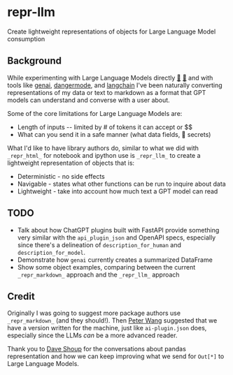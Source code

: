# repr-llm

Create lightweight representations of objects for Large Language Model consumption

## Background

While experimenting with Large Language Models directly [💬](https://platform.openai.com/docs/api-reference/chat/create) [🤗](https://huggingface.co/) and with tools like [genai](https://github.com/noteable-io/genai), [dangermode](https://github.com/rgbkrk/dangermode), and [langchain](https://github.com/hwchase17/langchain) I've been naturally converting representations of my data or text to markdown as a format that GPT models can understand and converse with a user about.

Some of the core limitations for Large Language Models are:

* Length of inputs -- limited by # of tokens it can accept  or $$
* What can you send it in a safe manner (what data fields, 🚫 secrets)

What I'd like to have library authors do, similar to what we did with `_repr_html_` for notebook and ipython use is `_repr_llm_` to create a lightweight representation of objects that is:

* Deterministic - no side effects
* Navigable - states what other functions can be run to inquire about data
* Lightweight - take into account how much text a GPT model can read

## TODO

* Talk about how ChatGPT plugins built with FastAPI provide something very similar with the `api_plugin_json` and OpenAPI specs, especially since there's a delineation of `description_for_human` and `description_for_model`.
* Demonstrate how `genai` currently creates a summarized DataFrame
* Show some object examples, comparing between the current `_repr_markdown_` approach and the `_repr_llm_` approach

## Credit

Originally I was going to suggest more package authors use `_repr_markdown_` (and they should!). Then [Peter Wang](https://github.com/pzwang) suggested that we have a version written for the machine, just like `ai-plugin.json` does, especially since the LLMs _can_ be a more advanced reader.

Thank you to [Dave Shoup](https://github.com/shouples) for the conversations about pandas representation and how we can keep improving what we send for `Out[*]` to Large Language Models.
